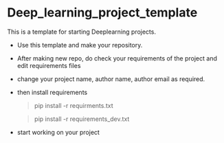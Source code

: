 # Deep_learning_project_template

This is a template for starting Deeplearning projects.

- Use this template and make your repository.

- After making new repo, do check your requirements of the project and edit requirements files

- change your project name, author name, author email as required.

- then install requirements 
    > pip install -r requirments.txt

    > pip install -r requirements_dev.txt

- start working on your project
